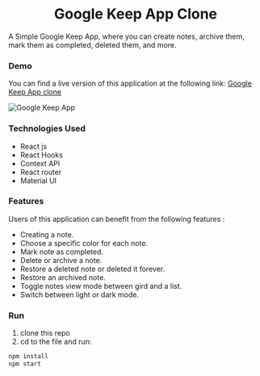 <h1 align="center"  >Google Keep App Clone</h1>

A Simple Google Keep App, where you can create notes, archive them, mark them as completed, deleted them, and more.

### Demo

You can find a live version of this application at the following link: [Google Keep App clone](https://mygoogle-keep-clone.netlify.app/)

![Google Keep App](src/image/demo.gif)

### Technologies Used

- React js
- React Hooks
- Context API
- React router
- Material UI

### Features

Users of this application can benefit from the following features :

- Creating a note.
- Choose a specific color for each note.
- Mark note as completed.
- Delete or archive a note.
- Restore a deleted note or deleted it forever.
- Restore an archived note.
- Toggle notes view mode between gird and a list.
- Switch between light or dark mode.

### Run

1. clone this repo
2. cd to the file and run:

```bash
npm install
npm start
```
